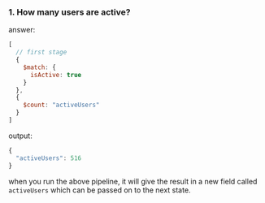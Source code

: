 ### 1. How many users are active?
answer:
```js
[
  // first stage
  {
    $match: {
      isActive: true
    }
  },
  {
    $count: "activeUsers"
  }
]
```

output:
```js
{
  "activeUsers": 516
}
```

when you run the above pipeline, it will give the result in a new field called `activeUsers` which can be passed on to the next state.